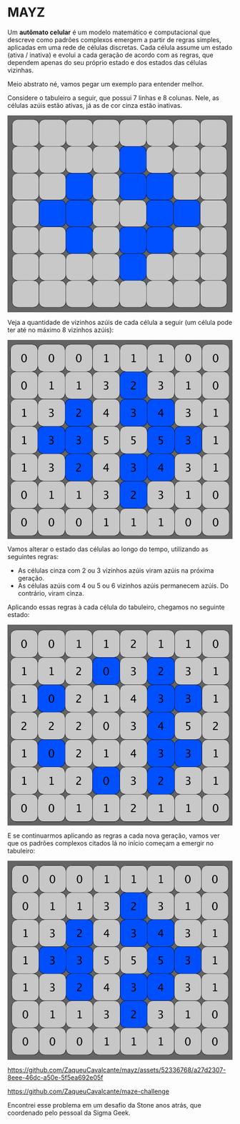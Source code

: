 # MAYZ

Um **autômato celular** é um modelo matemático e computacional que descreve como padrões complexos emergem a partir de regras simples, aplicadas em uma rede de células discretas. Cada célula assume um estado (ativa / inativa) e evolui a cada geração de acordo com as regras, que dependem apenas do seu próprio estado e dos estados das células vizinhas.

Meio abstrato né, vamos pegar um exemplo para entender melhor.

Considere o tabuleiro a seguir, que possui 7 linhas e 8 colunas. Nele, as células azúis estão ativas, já as de cor cinza estão inativas.

<p align="center">
  <img src="https://github.com/ZaqueuCavalcante/mayz/blob/master/docs/00_example_maze.png?raw=true" style="display: block; margin: 0 auto" />
</p>

Veja a quantidade de vizinhos azúis de cada célula a seguir (um célula pode ter até no máximo 8 vizinhos azúis):

<p align="center">
  <img src="https://github.com/ZaqueuCavalcante/mayz/blob/master/docs/01_example_maze_neighbors_count.png?raw=true" style="display: block; margin: 0 auto" />
</p>

Vamos alterar o estado das células ao longo do tempo, utilizando as seguintes regras:

- As células cinza com 2 ou 3 vizinhos azúis viram azúis na próxima geração.
- As células azúis com 4 ou 5 ou 6 vizinhos azúis permanecem azúis. Do contrário, viram cinza.

Aplicando essas regras à cada célula do tabuleiro, chegamos no seguinte estado:

<p align="center">
  <img src="https://github.com/ZaqueuCavalcante/mayz/blob/master/docs/02_example_maze_gen_01.png?raw=true" style="display: block; margin: 0 auto" />
</p>

E se continuarmos aplicando as regras a cada nova geração, vamos ver que os padrões complexos citados lá no início começam a emergir no tabuleiro:

<p align="center">
  <img src="https://github.com/ZaqueuCavalcante/mayz/blob/master/docs/03_example_maze_generations.gif?raw=true" style="display: block; margin: 0 auto" />
</p>





https://github.com/ZaqueuCavalcante/mayz/assets/52336768/a27d2307-8eee-46dc-a50e-5f5ea692e05f

https://github.com/ZaqueuCavalcante/maze-challenge



Encontrei esse problema em um desafio da Stone anos atrás, que coordenado pelo pessoal da Sigma Geek.
